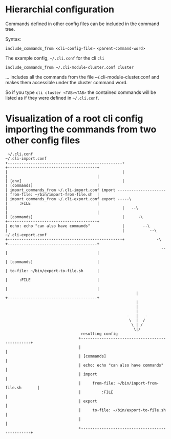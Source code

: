 # Hierarchial configuration

Commands defined in other config files can be included in the command tree.

Syntax:

    include_commands_from <cli-config-file> <parent-command-word>

The example config, `~/.cli.conf` for the cli `cli`

    include_commands_from ~/.cli-module-cluster.conf cluster

... includes all the commands from the file ~/.cli-module-cluster.conf
and makes them accessible under the cluster command word.

So if you type `cli cluster <TAB><TAB>` the contained commands will be
listed as if they were defined in `~/.cli.conf`.




# Visualization of a root cli config importing the commands from two other config files


                                                                                                                                                                                                                               
     ~/.cli.conf                                                           ~/.cli-import.conf                                                                                                                                      
    +--------------------------------------------------+                  +---------------------------------------+                                                                                                                
    |                                                  |                  |                                       |                                                                                                                
    | [env]                                            |                  | [commands]                            |                                                                                                                
    | import_commands_from ~/.cli-import.conf import ---------------------| from-file: ~/bin/import-from-file.sh  |                                                                                                                
    | import_commands_from ~/.cli-export.conf export -----\               |     :FILE                             |                                                                                                                
    |                                                  |   --\            |                                       |                                                                                                                
    | [commands]                                       |      -\          +---------------------------------------+                                                                                                                
    | echo: echo "can also have commands"              |        --\                                                                                                                                                                
    |                                                  |           --\     ~/.cli-export.conf                                                                                                                                      
    +--------------------------------------------------+              -\  +---------------------------------------+                                                                                                                
                                                                        --|                                       |                                                                                                                
                                                                          | [commands]                            |                                                                                                                
                                                                          | to-file: ~/bin/export-to-file.sh      |                                                                                                                
                                                                          |     :FILE                             |                                                                                                                
                                                                          |                                       |                                                                                                                
                                                             |            +---------------------------------------+                                                                                                                
                                                             |                                                                                                                                                                     
                                                             |                                                                                                                                                                     
                                                             |                                                                                                                                                                     
                                                         -   |   -                                                                                                                                                                 
                                                          \  |  /                                                                                                                                                                  
                                                           \ | /                                                                                                                                                                   
                                                            \|/                                                                                                                                                                    
                                     resulting config                                                                                                                                                                              
                                    +------------------------------------------------+                                                                                                          
                                    |                                                |                                                                                                                                     
                                    | [commands]                                     |                                                                                                       
                                    | echo: echo "can also have commands"            |                             
                                    | import                                         |                                                                                                                                             
                                    |     from-file: ~/bin/inport-from-file.sh       |                                                                                                                                             
                                    |         :FILE                                  |                                                                                                                                             
                                    | export                                         |                                                                                                                                             
                                    |     to-file: ~/bin/export-to-file.sh           |                                                                                                                                             
                                    |                                                |                                                                                                                                             
                                    +------------------------------------------------+                                                                                                                                             
                                                                                                                                                                                                                               
                                                                                                                       
